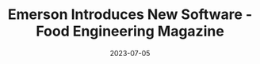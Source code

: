 ---
category:
- .nan
date: 2023-07-05
keyword_suggestion: ubuntu install docker
post_inspiration: https://www.foodengineeringmag.com/articles/101295-emerson-introduces-new-software
silot_terms: digital automation
title: Emerson Introduces New Software - Food Engineering Magazine
---